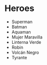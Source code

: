 # Heroes

* Superman
* Batman
* Aquaman
* Mujer Maravilla
* Linterna Verde
* Robin
* Volcán Negro
* Tyrante
